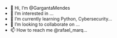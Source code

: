 - 👋 Hi, I’m @GargantaMendes
- 👀 I’m interested in ...
- 🌱 I’m currently learning Python, Cybersecurity...
- 💞️ I’m looking to collaborate on ...
- 📫 How to reach me @rafael_marq...

<!---
GargantaMendes/GargantaMendes is a ✨ special ✨ repository because its `README.md` (this file) appears on your GitHub profile.
You can click the Preview link to take a look at your changes.
--->
